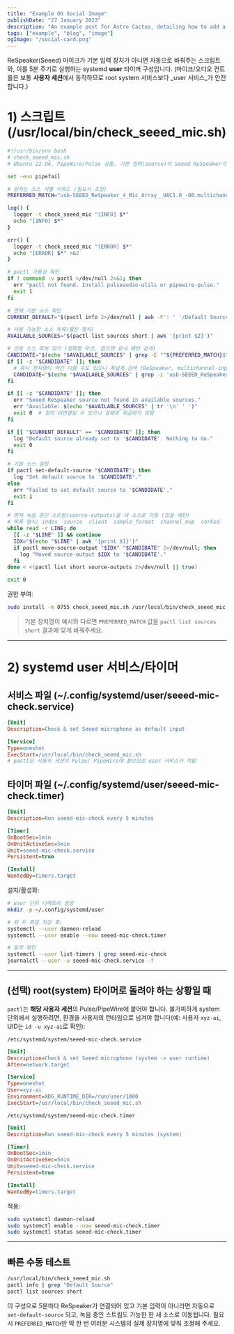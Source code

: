 ```yaml
---
title: "Example OG Social Image"
publishDate: "27 January 2023"
description: "An example post for Astro Cactus, detailing how to add a custom social image card in the frontmatter"
tags: ["example", "blog", "image"]
ogImage: "/social-card.png"
---
```


ReSpeaker(Seeed) 마이크가 기본 입력 장치가 아니면 자동으로 바꿔주는 스크립트와, 이를 5분 주기로 실행하는 systemd **user** 타이머 구성입니다. (마이크/오디오 컨트롤은 보통 **사용자 세션**에서 동작하므로 root system 서비스보다 _user 서비스_가 안전합니다.)

# 1) 스크립트 (/usr/local/bin/check_seeed_mic.sh)

```bash
#!/usr/bin/env bash
# check_seeed_mic.sh
# Ubuntu 22.04, PipeWire/Pulse 공통. 기본 입력(source)이 Seeed ReSpeaker가 아니면 자동 설정.

set -euo pipefail

# 원하는 소스 식별 키워드 (필요시 조정)
PREFERRED_MATCH="usb-SEEED_ReSpeaker_4_Mic_Array__UAC1.0_-00.multichannel-input"

log() {
  logger -t check_seeed_mic "[INFO] $*"
  echo "[INFO] $*"
}

err() {
  logger -t check_seeed_mic "[ERROR] $*"
  echo "[ERROR] $*" >&2
}

# pactl 가용성 확인
if ! command -v pactl >/dev/null 2>&1; then
  err "pactl not found. Install pulseaudio-utils or pipewire-pulse."
  exit 1
fi

# 현재 기본 소스 확인
CURRENT_DEFAULT="$(pactl info 2>/dev/null | awk -F': ' '/Default Source:/ {print $2}')"

# 사용 가능한 소스 목록(짧은 형식)
AVAILABLE_SOURCES="$(pactl list sources short | awk '{print $2}')"

# 선호 소스 후보 찾기 (정확명 우선, 없으면 유사 패턴 검색)
CANDIDATE="$(echo "$AVAILABLE_SOURCES" | grep -E "^${PREFERRED_MATCH}$" || true)"
if [[ -z "$CANDIDATE" ]]; then
  # 혹시 장치명이 약간 다를 수도 있으니 폭넓게 검색 (ReSpeaker, multichannel-input 조합)
  CANDIDATE="$(echo "$AVAILABLE_SOURCES" | grep -i 'usb-SEEED_ReSpeaker' | grep -i 'multichannel-input' || true)"
fi

if [[ -z "$CANDIDATE" ]]; then
  err "Seeed ReSpeaker source not found in available sources."
  err "Available: $(echo "$AVAILABLE_SOURCES" | tr '\n' ' ')"
  exit 0  # 장치 미연결일 수 있으니 실패로 취급하지 않음
fi

if [[ "$CURRENT_DEFAULT" == "$CANDIDATE" ]]; then
  log "Default source already set to '$CANDIDATE'. Nothing to do."
  exit 0
fi

# 기본 소스 설정
if pactl set-default-source "$CANDIDATE"; then
  log "Set default source to '$CANDIDATE'."
else
  err "Failed to set default source to '$CANDIDATE'."
  exit 1
fi

# 현재 녹음 중인 스트림(source-outputs)을 새 소스로 이동 (있을 때만)
# 목록 형식: index  source  client  sample_format  channel_map  corked  latency  resample_method  properties
while read -r LINE; do
  [[ -z "$LINE" ]] && continue
  IDX="$(echo "$LINE" | awk '{print $1}')"
  if pactl move-source-output "$IDX" "$CANDIDATE" 2>/dev/null; then
    log "Moved source-output $IDX to '$CANDIDATE'."
  fi
done < <(pactl list short source-outputs 2>/dev/null || true)

exit 0
```

권한 부여:

```bash
sudo install -m 0755 check_seeed_mic.sh /usr/local/bin/check_seeed_mic.sh
```

> 기본 장치명이 예시와 다르면 `PREFERRED_MATCH` 값을 `pactl list sources short` 결과에 맞게 바꿔주세요.

---

# 2) systemd **user** 서비스/타이머

## 서비스 파일 (~/.config/systemd/user/seeed-mic-check.service)

```ini
[Unit]
Description=Check & set Seeed microphone as default input

[Service]
Type=oneshot
ExecStart=/usr/local/bin/check_seeed_mic.sh
# pactl은 사용자 세션의 Pulse/ PipeWire에 붙으므로 user 서비스가 적합
```

## 타이머 파일 (~/.config/systemd/user/seeed-mic-check.timer)

```ini
[Unit]
Description=Run seeed-mic-check every 5 minutes

[Timer]
OnBootSec=1min
OnUnitActiveSec=5min
Unit=seeed-mic-check.service
Persistent=true

[Install]
WantedBy=timers.target
```

설치/활성화:

```bash
# user 단위 디렉토리 생성
mkdir -p ~/.config/systemd/user

# 위 두 파일 저장 후:
systemctl --user daemon-reload
systemctl --user enable --now seeed-mic-check.timer

# 동작 확인
systemctl --user list-timers | grep seeed-mic-check
journalctl --user -u seeed-mic-check.service -f
```

---

## (선택) root(system) 타이머로 돌려야 하는 상황일 때

`pactl`는 **해당 사용자 세션**의 Pulse/PipeWire에 붙어야 합니다. 불가피하게 system 단위에서 실행하려면, 환경을 사용자의 런타임으로 넘겨야 합니다(예: 사용자 `xyz-ai`, UID는 `id -u xyz-ai`로 확인):

`/etc/systemd/system/seeed-mic-check.service`

```ini
[Unit]
Description=Check & set Seeed microphone (system -> user runtime)
After=network.target

[Service]
Type=oneshot
User=xyz-ai
Environment=XDG_RUNTIME_DIR=/run/user/1000
ExecStart=/usr/local/bin/check_seeed_mic.sh
```

`/etc/systemd/system/seeed-mic-check.timer`

```ini
[Unit]
Description=Run seeed-mic-check every 5 minutes (system)

[Timer]
OnBootSec=1min
OnUnitActiveSec=5min
Unit=seeed-mic-check.service
Persistent=true

[Install]
WantedBy=timers.target
```

적용:

```bash
sudo systemctl daemon-reload
sudo systemctl enable --now seeed-mic-check.timer
sudo systemctl status seeed-mic-check.timer
```

---

## 빠른 수동 테스트

```bash
/usr/local/bin/check_seeed_mic.sh
pactl info | grep "Default Source"
pactl list sources short
```

이 구성으로 5분마다 ReSpeaker가 연결되어 있고 기본 입력이 아니라면 자동으로 `set-default-source` 되고, 녹음 중인 스트림도 가능한 한 새 소스로 이동됩니다. 필요 시 `PREFERRED_MATCH`만 딱 한 번 여러분 시스템의 실제 장치명에 맞춰 조정해 주세요.
